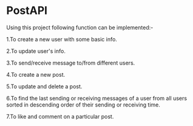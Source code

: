 # PostAPI

Using this project following function can be implemented:-

1.To create a new user with some basic info.

2.To update user's info.

3.To send/receive message to/from different users.

4.To create a new post.

5.To update and delete a post.

6.To find the last sending or receiving messages of a user from all users sorted in descending order of their sending or receiving time.

7.To like and comment on a particular post.

